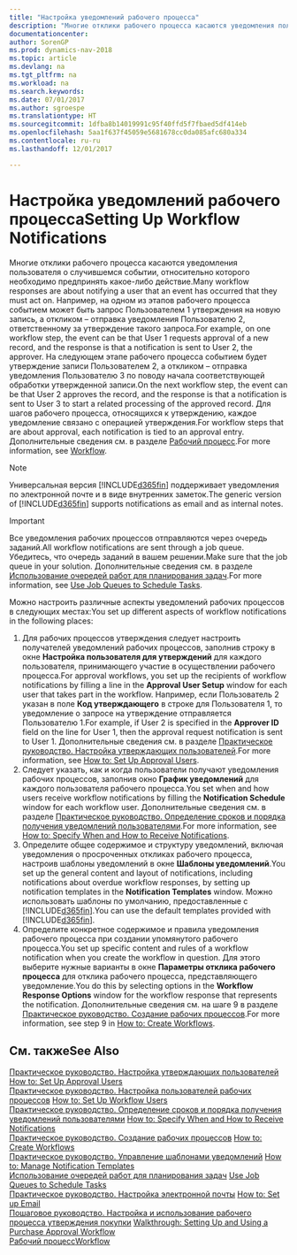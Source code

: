 ```yaml
---
title: "Настройка уведомлений рабочего процесса"
description: "Многие отклики рабочего процесса касаются уведомления пользователя о случившемся событии, относительно которого необходимо предпринять какое-либо действие. Например, на одном из этапов рабочего процесса событием может быть запрос Пользователем 1 утверждения на новую запись, а откликом – отправка уведомления Пользователю 2, ответственному за утверждение такого запроса. На следующем этапе рабочего процесса событием будет утверждение записи Пользователем 2, а откликом – отправка уведомления Пользователю 3 по поводу начала соответствующей обработки утвержденной записи. Для шагов рабочего процесса, относящихся к утверждению, каждое уведомление связано с операцией утверждения."
documentationcenter: 
author: SorenGP
ms.prod: dynamics-nav-2018
ms.topic: article
ms.devlang: na
ms.tgt_pltfrm: na
ms.workload: na
ms.search.keywords: 
ms.date: 07/01/2017
ms.author: sgroespe
ms.translationtype: HT
ms.sourcegitcommit: 1dfba8b14019991c95f40ffd5f7fbaed5df414eb
ms.openlocfilehash: 5aa1f637f45059e5681678cc0da085afc680a334
ms.contentlocale: ru-ru
ms.lasthandoff: 12/01/2017

---
```

# <a name="setting-up-workflow-notifications"></a><span data-ttu-id="6e12e-106">Настройка уведомлений рабочего процесса</span><span class="sxs-lookup"><span data-stu-id="6e12e-106">Setting Up Workflow Notifications</span></span>
<span data-ttu-id="6e12e-107">Многие отклики рабочего процесса касаются уведомления пользователя о случившемся событии, относительно которого необходимо предпринять какое-либо действие.</span><span class="sxs-lookup"><span data-stu-id="6e12e-107">Many workflow responses are about notifying a user that an event has occurred that they must act on.</span></span> <span data-ttu-id="6e12e-108">Например, на одном из этапов рабочего процесса событием может быть запрос Пользователем 1 утверждения на новую запись, а откликом – отправка уведомления Пользователю 2, ответственному за утверждение такого запроса.</span><span class="sxs-lookup"><span data-stu-id="6e12e-108">For example, on one workflow step, the event can be that User 1 requests approval of a new record, and the response is that a notification is sent to User 2, the approver.</span></span> <span data-ttu-id="6e12e-109">На следующем этапе рабочего процесса событием будет утверждение записи Пользователем 2, а откликом – отправка уведомления Пользователю 3 по поводу начала соответствующей обработки утвержденной записи.</span><span class="sxs-lookup"><span data-stu-id="6e12e-109">On the next workflow step, the event can be that User 2 approves the record, and the response is that a notification is sent to User 3 to start a related processing of the approved record.</span></span> <span data-ttu-id="6e12e-110">Для шагов рабочего процесса, относящихся к утверждению, каждое уведомление связано с операцией утверждения.</span><span class="sxs-lookup"><span data-stu-id="6e12e-110">For workflow steps that are about approval, each notification is tied to an approval entry.</span></span> <span data-ttu-id="6e12e-111">Дополнительные сведения см. в разделе [Рабочий процесс](across-workflow.md).</span><span class="sxs-lookup"><span data-stu-id="6e12e-111">For more information, see [Workflow](across-workflow.md).</span></span>  

> [!NOTE]  
>  <span data-ttu-id="6e12e-112">Универсальная версия [!INCLUDE[d365fin](includes/d365fin_md.md)] поддерживает уведомления по электронной почте и в виде внутренних заметок.</span><span class="sxs-lookup"><span data-stu-id="6e12e-112">The generic version of [!INCLUDE[d365fin](includes/d365fin_md.md)] supports notifications as email and as internal notes.</span></span>  

> [!IMPORTANT]  
>  <span data-ttu-id="6e12e-113">Все уведомления рабочих процессов отправляются через очередь заданий.</span><span class="sxs-lookup"><span data-stu-id="6e12e-113">All workflow notifications are sent through a job queue.</span></span> <span data-ttu-id="6e12e-114">Убедитесь, что очередь заданий в вашем решении.</span><span class="sxs-lookup"><span data-stu-id="6e12e-114">Make sure that the job queue in your solution.</span></span> <span data-ttu-id="6e12e-115">Дополнительные сведения см. в разделе [Использование очередей работ для планирования задач](admin-job-queues-schedule-tasks.md).</span><span class="sxs-lookup"><span data-stu-id="6e12e-115">For more information, see [Use Job Queues to Schedule Tasks](admin-job-queues-schedule-tasks.md).</span></span>

<span data-ttu-id="6e12e-116">Можно настроить различные аспекты уведомлений рабочих процессов в следующих местах:</span><span class="sxs-lookup"><span data-stu-id="6e12e-116">You set up different aspects of workflow notifications in the following places:</span></span>  

1.  <span data-ttu-id="6e12e-117">Для рабочих процессов утверждения следует настроить получателей уведомлений рабочих процессов, заполнив строку в окне **Настройка пользователя для утверждений** для каждого пользователя, принимающего участие в осуществлении рабочего процесса.</span><span class="sxs-lookup"><span data-stu-id="6e12e-117">For approval workflows, you set up the recipients of workflow notifications by filling a line in the **Approval User Setup** window for each user that takes part in the workflow.</span></span> <span data-ttu-id="6e12e-118">Например, если Пользователь 2 указан в поле **Код утверждающего** в строке для Пользователя 1, то уведомление о запросе на утверждение отправляется Пользователю 1.</span><span class="sxs-lookup"><span data-stu-id="6e12e-118">For example, if User 2 is specified in the **Approver ID** field on the line for User 1, then the approval request notification is sent to User 1.</span></span> <span data-ttu-id="6e12e-119">Дополнительные сведения см. в разделе [Практическое руководство. Настройка утверждающих пользователей](across-how-to-set-up-approval-users.md).</span><span class="sxs-lookup"><span data-stu-id="6e12e-119">For more information, see [How to: Set Up Approval Users](across-how-to-set-up-approval-users.md).</span></span>  
2.  <span data-ttu-id="6e12e-120">Следует указать, как и когда пользователи получают уведомления рабочих процессов, заполнив окно **График уведомлений** для каждого пользователя рабочего процесса.</span><span class="sxs-lookup"><span data-stu-id="6e12e-120">You set when and how users receive workflow notifications by filling the **Notification Schedule** window for each workflow user.</span></span> <span data-ttu-id="6e12e-121">Дополнительные сведения см. в разделе [Практическое руководство. Определение сроков и порядка получения уведомлений пользователями](across-how-to-specify-when-and-how-to-receive-notifications.md).</span><span class="sxs-lookup"><span data-stu-id="6e12e-121">For more information, see [How to: Specify When and How to Receive Notifications](across-how-to-specify-when-and-how-to-receive-notifications.md).</span></span>  
3.  <span data-ttu-id="6e12e-122">Определите общее содержимое и структуру уведомлений, включая уведомления о просроченных откликах рабочего процесса, настроив шаблоны уведомлений в окне **Шаблоны уведомлений**.</span><span class="sxs-lookup"><span data-stu-id="6e12e-122">You set up the general content and layout of notifications, including notifications about overdue workflow responses, by setting up notification templates in the **Notification Templates** window.</span></span> <span data-ttu-id="6e12e-123">Можно использовать шаблоны по умолчанию, предоставленные с [!INCLUDE[d365fin](includes/d365fin_md.md)].</span><span class="sxs-lookup"><span data-stu-id="6e12e-123">You can use the default templates provided with [!INCLUDE[d365fin](includes/d365fin_md.md)].</span></span>  
4.  <span data-ttu-id="6e12e-124">Определите конкретное содержимое и правила уведомления рабочего процесса при создании упомянутого рабочего процесса.</span><span class="sxs-lookup"><span data-stu-id="6e12e-124">You set up specific content and rules of a workflow notification when you create the workflow in question.</span></span> <span data-ttu-id="6e12e-125">Для этого выберите нужные варианты в окне **Параметры отклика рабочего процесса** для отклика рабочего процесса, представляющего уведомление.</span><span class="sxs-lookup"><span data-stu-id="6e12e-125">You do this by selecting options in the **Workflow Response Options** window for the workflow response that represents the notification.</span></span> <span data-ttu-id="6e12e-126">Дополнительные сведения см. на шаге 9 в разделе [Практическое руководство. Создание рабочих процессов](across-how-to-create-workflows.md).</span><span class="sxs-lookup"><span data-stu-id="6e12e-126">For more information, see step 9 in [How to: Create Workflows](across-how-to-create-workflows.md).</span></span>  

## <a name="see-also"></a><span data-ttu-id="6e12e-127">См. также</span><span class="sxs-lookup"><span data-stu-id="6e12e-127">See Also</span></span>  
 <span data-ttu-id="6e12e-128">[Практическое руководство. Настройка утверждающих пользователей](across-how-to-set-up-approval-users.md) </span><span class="sxs-lookup"><span data-stu-id="6e12e-128">[How to: Set Up Approval Users](across-how-to-set-up-approval-users.md) </span></span>  
 <span data-ttu-id="6e12e-129">[Практическое руководство. Настройка пользователей рабочих процессов](across-how-to-set-up-workflow-users.md) </span><span class="sxs-lookup"><span data-stu-id="6e12e-129">[How to: Set Up Workflow Users](across-how-to-set-up-workflow-users.md) </span></span>  
 <span data-ttu-id="6e12e-130">[Практическое руководство. Определение сроков и порядка получения уведомлений пользователями](across-how-to-specify-when-and-how-to-receive-notifications.md) </span><span class="sxs-lookup"><span data-stu-id="6e12e-130">[How to: Specify When and How to Receive Notifications](across-how-to-specify-when-and-how-to-receive-notifications.md) </span></span>  
 <span data-ttu-id="6e12e-131">[Практическое руководство. Создание рабочих процессов](across-how-to-create-workflows.md) </span><span class="sxs-lookup"><span data-stu-id="6e12e-131">[How to: Create Workflows](across-how-to-create-workflows.md) </span></span>  
 <span data-ttu-id="6e12e-132">[Практическое руководство. Управление шаблонами уведомлений](across-how-to-manage-notification-templates.md) </span><span class="sxs-lookup"><span data-stu-id="6e12e-132">[How to: Manage Notification Templates](across-how-to-manage-notification-templates.md) </span></span>  
 <span data-ttu-id="6e12e-133">[Использование очередей работ для планирования задач](admin-job-queues-schedule-tasks.md) </span><span class="sxs-lookup"><span data-stu-id="6e12e-133">[Use Job Queues to Schedule Tasks](admin-job-queues-schedule-tasks.md) </span></span>  
 <span data-ttu-id="6e12e-134">[Практическое руководство. Настройка электронной почты](madeira-how-setup-email.md) </span><span class="sxs-lookup"><span data-stu-id="6e12e-134">[How to: Set up Email](madeira-how-setup-email.md) </span></span>  
 <span data-ttu-id="6e12e-135">[Пошаговое руководство. Настройка и использование рабочего процесса утверждения покупки](walkthrough-setting-up-and-using-a-purchase-approval-workflow.md) </span><span class="sxs-lookup"><span data-stu-id="6e12e-135">[Walkthrough: Setting Up and Using a Purchase Approval Workflow](walkthrough-setting-up-and-using-a-purchase-approval-workflow.md) </span></span>  
 [<span data-ttu-id="6e12e-136">Рабочий процесс</span><span class="sxs-lookup"><span data-stu-id="6e12e-136">Workflow</span></span>](across-workflow.md)   

